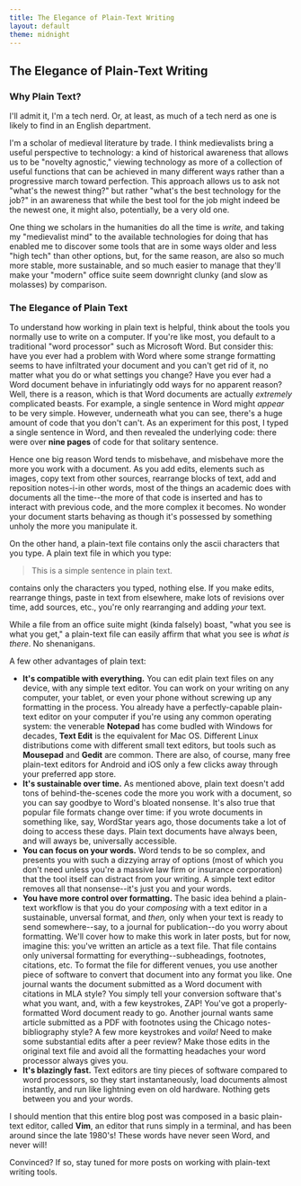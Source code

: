 ```yaml
---
title: The Elegance of Plain-Text Writing
layout: default
theme: midnight
---
```




## The Elegance of Plain-Text Writing


### Why Plain Text?

I'll admit it, I'm a tech nerd. Or, at least, as much of a tech nerd as one is likely to find in an English department.

I'm a scholar of medieval literature by trade. I think medievalists bring a useful perspective to technology: a kind of historical awareness that allows us to be "novelty agnostic," viewing technology as more of a collection of useful functions that can be achieved in many different ways rather than a progressive march toward perfection. This approach allows us to ask not "what's the newest thing?" but rather "what's the best technology for the job?" in an awareness that while the best tool for the job might indeed be the newest one, it might also, potentially, be a very old one. 

One thing we scholars in the humanities do all the time is *write,* and taking my "medievalist mind" to the available technologies for doing that has enabled me to discover some tools that are in some ways older and less "high tech" than other options, but, for the same reason, are also so much more stable, more sustainable, and so much easier to manage that they'll make your "modern" office suite seem downright clunky (and slow as molasses) by comparison.

### The Elegance of Plain Text

To understand how working in plain text is helpful, think about the tools you normally use to write on a computer. If you're like most, you default to a traditional "word processor" such as Microsoft Word. But consider this: have you ever had a problem with Word where some strange formatting seems to have infiltrated your document and you can't get rid of it, no matter what you do or what settings you change? Have you ever had a Word document behave in infuriatingly odd ways for no apparent reason? Well, there is a reason, which is that Word documents are actually *extremely* complicated beasts. For example, a single sentence in Word might *appear* to be very simple. However, underneath what you can see, there's a huge amount of code that you don't can't. As an experiment for this post, I typed a single sentence in Word, and then revealed the underlying code: there were over **nine pages** of code for that solitary sentence. 


Hence one big reason Word tends to misbehave, and misbehave more the more you work with a document. As you add edits, elements such as images, copy text from other sources, rearrange blocks of text, add and reposition notes-i-in other words, most of the things an academic does with documents all the time--the more of that code is inserted and has to interact with previous code, and the more complex it becomes. No wonder your document starts behaving as though it's possessed by something unholy the more you manipulate it.

On the other hand, a plain-text file contains only the ascii characters that you type. A plain text file in which you type:

>This is a simple sentence in plain text.

contains only the characters you typed, nothing else. If you make edits, rearrange things, paste in text from elsewhere, make lots of revisions over time, add sources, etc., you're only rearranging and adding *your* text.

While a file from an office suite might (kinda falsely) boast, "what you see is what you get," a plain-text file can easily affirm that what you see is *what is there*. No shenanigans. 


A few other advantages of plain text:

- **It's compatible with everything.** You can edit plain text files on any device, with any simple text editor. You can work on your writing on any computer, your tablet, or even your phone without screwing up any formatting in the process. You already have a perfectly-capable plain-text editor on your computer if you're using any common operating system: the venerable **Notepad** has come budled with Windows for decades, **Text Edit** is the equivalent for Mac OS. Different Linux distributions come with different small text editors, but tools such as **Mousepad** and **Gedit** are common. There are also, of course, many free plain-text editors for Android and iOS only a few clicks away through your preferred app store.
- **It's sustainable over time.** As mentioned above, plain text doesn't add tons of behind-the-scenes code the more you work with a document, so you can say goodbye to Word's bloated nonsense. It's also true that popular file formats change over time: if you wrote documents in something like, say, WordStar years ago, those documents take a lot of doing to access these days. Plain text documents have always been, and will aways be, universally accessible.
- **You can focus on your words.** Word tends to be so complex, and presents you with such a dizzying array of options (most of which you don't need unless you're a massive law firm or insurance corporation) that the tool itself can distract from your writing. A simple text editor removes all that nonsense--it's just you and your words.
- **You have more control over formatting.** The basic idea behind a plain-text workflow is that you do your *composing* with a text editor in a sustainable, unversal format, and *then,* only when your text is ready to send somewhere--say, to a journal for publication--do you worry about formatting. We'll cover how to make this work in later posts, but for now, imagine this: you've written an article as a text file. That file contains only universal formatting for everything--subheadings, footnotes, citations, etc. To format the file for different venues, you use another piece of software to convert that document into any format you like. One journal wants the document submitted as a Word document with citations in MLA style? You simply tell your conversion software that's what you want, and, with a few keystrokes, ZAP! You've got a properly-formatted Word document ready to go. Another journal wants same article submitted as a PDF with footnotes using the Chicago notes-bibliography style? A few more keystrokes and *voila!* Need to make some substantial edits after a peer review? Make those edits in the original text file and avoid all the formatting headaches your word processor always gives you.
- **It's blazingly fast.** Text editors are tiny pieces of software compared to word processors, so they start instantaneously, load documents almost instantly, and run like lightning even on old hardware. Nothing gets between you and your words.

I should mention that this entire blog post was composed in a basic plain-text editor, called **Vim**, an editor that runs simply in a terminal, and has been around since the late 1980's! These words have never seen Word, and never will!

Convinced? If so, stay tuned for more posts on working with plain-text writing tools.
